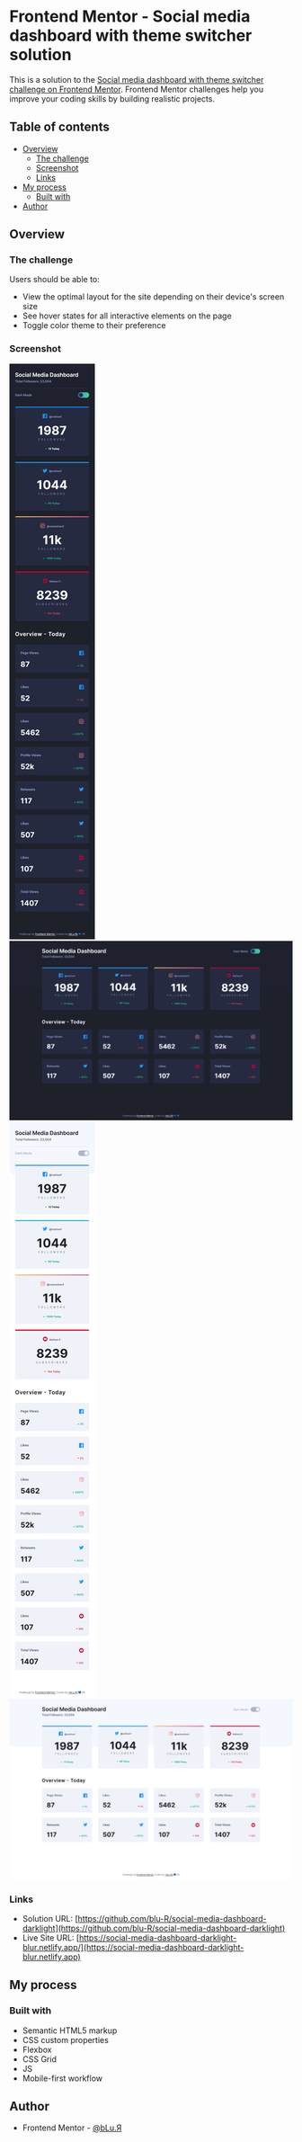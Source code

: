 # Frontend Mentor - Social media dashboard with theme switcher solution

This is a solution to the [Social media dashboard with theme switcher challenge on Frontend Mentor](https://www.frontendmentor.io/challenges/social-media-dashboard-with-theme-switcher-6oY8ozp_H). Frontend Mentor challenges help you improve your coding skills by building realistic projects.

## Table of contents

-   [Overview](#overview)
    -   [The challenge](#the-challenge)
    -   [Screenshot](#screenshot)
    -   [Links](#links)
-   [My process](#my-process)
    -   [Built with](#built-with)
-   [Author](#author)

## Overview

### The challenge

Users should be able to:

-   View the optimal layout for the site depending on their device's screen size
-   See hover states for all interactive elements on the page
-   Toggle color theme to their preference

### Screenshot

![Mobile Dark](./screenshots/mobile-dark.png)
![Desktop Dark](./screenshots/desktop-dark.png)
![Mobile Light](./screenshots/mobile-light.png)
![Desktop Light](./screenshots/desktop-light.png)

### Links

-   Solution URL: [https://github.com/blu-R/social-media-dashboard-darklight](https://github.com/blu-R/social-media-dashboard-darklight)
-   Live Site URL: [https://social-media-dashboard-darklight-blur.netlify.app/](https://social-media-dashboard-darklight-blur.netlify.app)

## My process

### Built with

-   Semantic HTML5 markup
-   CSS custom properties
-   Flexbox
-   CSS Grid
-   JS
-   Mobile-first workflow

## Author

-   Frontend Mentor - [@bLu.Я](https://www.frontendmentor.io/profile/blu-R)
